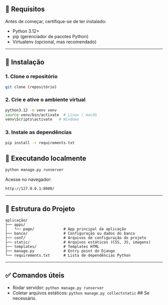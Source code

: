 ## 🔧 Requisitos

Antes de começar, certifique-se de ter instalado:

- Python 3.12+
- pip (gerenciador de pacotes Python)
- Virtualenv (opcional, mas recomendado)

---

## 🚀 Instalação

### 1. Clone o repositório

```bash
git clone (repositório)
```

### 2. Crie e ative o ambiente virtual

```bash
python3.12 -m venv venv
source venv/bin/activate  # Linux / macOS
venv\Scripts\activate   # Windows
```

### 3. Instale as dependências

```bash
pip install -r requirements.txt
```

## 🧪 Executando localmente

```bash
python manage.py runserver
```

Acesse no navegador:

```
http://127.0.0.1:8000/
```

---

## 📁 Estrutura do Projeto

```
aplicação/
├── apps/
│   └── page/             # App principal da aplicação
├── banco/                # Configuração ou dados do banco
├── conf/                 # Arquivos de configuração do projeto
├── static/               # Arquivos estáticos (CSS, JS, imagens)
├── templates/            # Templates HTML
├── manage.py             # Entry point do Django
└── requirements.txt      # Lista de dependências Python
```

---

## ✅ Comandos úteis

- Rodar servidor: `python manage.py runserver`
- Coletar arquivos estáticos: `python manage.py collectstatic` ## Se necessário.

